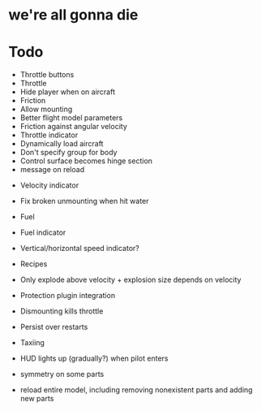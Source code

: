 # we're all gonna die

# Todo
* Throttle buttons
* Throttle
* Hide player when on aircraft
* Friction
* Allow mounting
* Better flight model parameters
* Friction against angular velocity
* Throttle indicator
* Dynamically load aircraft
* Don't specify group for body
* Control surface becomes hinge section
* message on reload
- Velocity indicator
- Fix broken unmounting when hit water
- Fuel
- Fuel indicator
- Vertical/horizontal speed indicator?
- Recipes
- Only explode above velocity + explosion size depends on velocity
- Protection plugin integration
- Dismounting kills throttle
- Persist over restarts
- Taxiing
- HUD lights up (gradually?) when pilot enters

- symmetry on some parts
- reload entire model, including removing nonexistent parts and adding new parts
